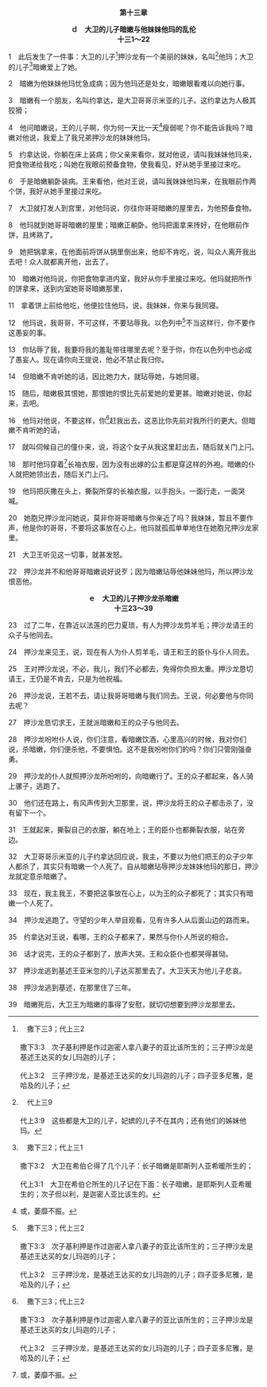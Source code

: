 <p style="text-align:center;font-weight:bold;">第十三章</p>

<p style="text-align:center;font-weight:bold;">ｄ　大卫的儿子暗嫩与他妹妹他玛的乱伦<br>十三1～22</p>

1　此后发生了一件事：大卫的儿子[^a]押沙龙有一个美丽的妹妹，名叫[^b]他玛；大卫的儿子[^c]暗嫩爱上了她。

[^a]:　撒下三3；代上三2<br><br>撒下3:3　次子基利押是作过迦密人拿八妻子的亚比该所生的；三子押沙龙是基述王达买的女儿玛迦的儿子；<br><br>代上3:2　三子押沙龙，是基述王达买的女儿玛迦的儿子；四子亚多尼雅，是哈及的儿子；

[^b]:　代上三9<br><br>代上3:9　这些都是大卫的儿子，妃嫔的儿子不在其内；还有他们的姊妹他玛。

[^c]:　撒下三2；代上三1<br><br>撒下3:2　大卫在希伯仑得了几个儿子：长子暗嫩是耶斯列人亚希暖所生的；<br><br>代上3:1　大卫在希伯仑所生的儿子记在下面：长子暗嫩，是耶斯列人亚希暖生的；次子但以利，是迦密人亚比该生的。

2　暗嫩为他妹妹他玛忧急成病；因为他玛还是处女，暗嫩眼看难以向她行事。

3　暗嫩有一个朋友，名叫约拿达，是大卫哥哥示米亚的儿子。这约拿达为人极其狡猾；

4　他问暗嫩说，王的儿子啊，你为何一天比一天[^1]瘦弱呢？你不能告诉我吗？暗嫩对他说，我爱上了我兄弟押沙龙的妹妹他玛。

[^1]:或，萎靡不振。

5　约拿达说，你躺在床上装病；你父亲来看你，就对他说，请叫我妹妹他玛来，把食物递给我吃；叫她在我眼前预备食物，使我看见，好从她手里接过来吃。

6　于是暗嫩躺卧装病。王来看他，他对王说，请叫我妹妹他玛来，在我眼前作两个饼，我好从她手里接过来吃。

7　大卫就打发人到宫里，对他玛说，你往你哥哥暗嫩的屋里去，为他预备食物。

8　他玛就到她哥哥暗嫩的屋里；暗嫩正躺卧。他玛把面拿来抟好，在他眼前作饼，且烤熟了。

9　她把锅拿来，在他面前将饼从锅里倒出来，他却不肯吃，说，叫众人离开我出去吧！众人就都离开他，出去了。

10　暗嫩对他玛说，你把食物拿进内室，我好从你手里接过来吃。他玛就把所作的饼拿来，送到内室她哥哥暗嫩那里，

11　拿着饼上前给他吃，他便拉住他玛，说，我妹妹，你来与我同寝。

12　他玛说，我哥哥，不可这样，不要玷辱我。以色列中[^a]不当这样行，你不要作这愚妄的事。

[^a]:　利十八11<br><br>利18:11　你父亲妻子从你父亲生的女儿本是你的姊妹，不可露她的下体。

13　你玷辱了我，我要将我的羞耻带往哪里去呢？至于你，你在以色列中也必成了愚妄人。现在请你向王提说，他必不禁止我归你。

14　但暗嫩不肯听她的话，因比她力大，就玷辱她，与她同寝。

15　随后，暗嫩极其恨她，那恨她的恨比先前爱她的爱更甚。暗嫩对她说，你起来，去吧。

16　他玛对他说，不要这样，你[^a]赶我出去，这恶比你先前对我所行的更大。但暗嫩不肯听她的话，

[^a]:　申二二29<br><br>申22:29　这与她行淫的男子就要拿五十舍客勒银子给女子的父亲；因他玷辱了这女子，就要娶她为妻，终身不可休她。

17　就叫伺候自己的僮仆来，说，将这个女子从我这里赶出去，随后就关门上闩。

18　那时他玛穿着[^1]长袖衣服，因为没有出嫁的公主都是穿这样的外袍。暗嫩的仆人就把她领出去，随后关门上闩。

[^1]:或，彩衣(参创三七3)。下节者同。

19　他玛把灰撒在头上，撕裂所穿的长袖衣服，以手抱头，一面行走，一面哭喊。

20　她胞兄押沙龙问她说，莫非你哥哥暗嫩与你亲近了吗？我妹妹，暂且不要作声，他是你的哥哥，不要将这事放在心上。他玛就孤孤单单地住在她胞兄押沙龙家里。

21　大卫王听见这一切事，就甚发怒。

22　押沙龙并不和他哥哥暗嫩说好说歹；因为暗嫩玷辱他妹妹他玛，所以押沙龙恨恶他。
<p style="text-align:center;font-weight:bold;">ｅ　大卫的儿子押沙龙杀暗嫩<br>十三23～39</p>

23　过了二年，在靠近以法莲的巴力夏琐，有人为押沙龙剪羊毛；押沙龙请王的众子与他同去。

24　押沙龙来见王，说，现在有人为仆人剪羊毛，请王和王的臣仆与仆人同去。

25　王对押沙龙说，不必，我儿，我们不必都去，免得你负担太重。押沙龙恳切请王，王仍是不肯去，只是为他祝福。

26　押沙龙说，王若不去，请让我哥哥暗嫩与我们同去。王说，何必要他与你同去呢？

27　押沙龙恳切求王，王就派暗嫩和王的众子与他同去。

28　押沙龙吩咐仆人说，你们注意，看暗嫩饮酒，心里高兴的时候，我对你们说，杀暗嫩，你们便杀他，不要惧怕。这不是我吩咐你们的吗？你们只管刚强奋勇。

29　押沙龙的仆人就照押沙龙所吩咐的，向暗嫩行了。王的众子都起来，各人骑上骡子，逃跑了。

30　他们还在路上，有风声传到大卫那里，说，押沙龙将王的众子都击杀了，没有留下一个。

31　王就起来，撕裂自己的衣服，躺在地上；王的臣仆也都撕裂衣服，站在旁边。

32　大卫哥哥示米亚的儿子约拿达回应说，我主，不要以为他们把王的众子少年人都杀了，其实只有暗嫩一个人死了。自从暗嫩玷辱押沙龙妹妹他玛的那日，押沙龙就定意杀暗嫩了。

33　现在，我主我王，不要把这事放在心上，以为王的众子都死了；其实只有暗嫩一个人死了。

34　押沙龙逃跑了。守望的少年人举目观看，见有许多人从后面山边的路而来。

35　约拿达对王说，看哪，王的众子都来了，果然与你仆人所说的相合。

36　话才说完，王的众子都到了，放声大哭。王和众臣仆也都哭得甚恸。

37　押沙龙逃到基述王亚米忽的儿子达买那里去了。大卫天天为他儿子悲哀。

38　押沙龙逃到基述，在那里住了三年。

39　暗嫩死后，大卫王为暗嫩的事得了安慰，就切切想要到押沙龙那里去。
